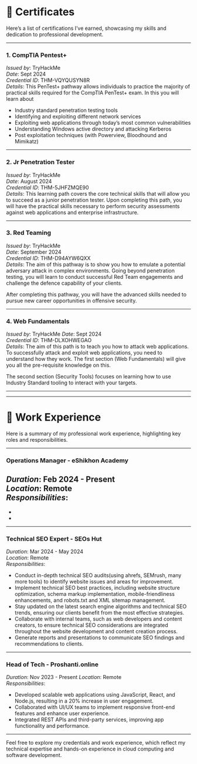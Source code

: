 # 📜 Certificates

Here’s a list of certifications I’ve earned, showcasing my skills and dedication to professional development.

---

### 1. CompTIA Pentest+ 
*Issued by*: TryHackMe  
*Date*: Sept 2024  
*Credential ID*: THM-VQYQUSYN8R  
*Details*: This PenTest+ pathway allows individuals to practice the majority of practical skills required for the CompTIA PenTest+ exam. In this you will learn about

- Industry standard penetration testing tools
- Identifying and exploiting different network services
- Exploiting web applications through today’s most common vulnerabilities
- Understanding Windows active directory and attacking Kerberos
- Post exploitation techniques (with Powerview, Bloodhound and Mimikatz)

---

### 2. Jr Penetration Tester 
*Issued by*: TryHackMe  
*Date*: August 2024  
*Credential ID*: THM-5JHFZMQE90  
*Details*: This learning path covers the core technical skills that will allow you to succeed as a junior penetration tester. Upon completing this path, you will have the practical skills necessary to perform security assessments against web applications and enterprise infrastructure.



---

### 3. Red Teaming  
*Issued by*: TryHackMe  
*Date*: September 2024  
*Credential ID*: THM-D94AYW6QXX  
*Details*: The aim of this pathway is to show you how to emulate a potential adversary attack in complex environments. Going beyond penetration testing, you will learn to conduct successful Red Team engagements and challenge the defence capability of your clients.

After completing this pathway, you will have the advanced skills needed to pursue new career opportunities in offensive security.


---

### 4. Web Fundamentals 
*Issued by*: TryHackMe 
*Date*: Sept 2024  
*Credential ID*: THM-DLXOHWEGAO  
*Details*: The aim of this path is to teach you how to attack web applications. To successfully attack and exploit web applications, you need to understand how they work. The first section (Web Fundamentals) will give you all the pre-requisite knowledge on this.

The second section (Security Tools) focuses on learning how to use Industry Standard tooling to interact with your targets.

---


---

# 💼 Work Experience

Here is a summary of my professional work experience, highlighting key roles and responsibilities.

---

### Operations Manager - eShikhon Academy
*Duration*: Feb 2024 - Present  
*Location*: Remote  
*Responsibilities*:
- 
- 
- 

---

### Technical SEO Expert - SEOs Hut  
*Duration*: Mar 2024 - May 2024  
*Location*: Remote  
*Responsibilities*:
- Conduct in-depth technical SEO audits(using ahrefs, SEMrush, many more tools) to identify website issues and areas for improvement.
- Implement technical SEO best practices, including website structure optimization, schema markup implementation, mobile-friendliness enhancements, and robots.txt and XML sitemap management.
- Stay updated on the latest search engine algorithms and technical SEO trends, ensuring our clients benefit from the most effective strategies.
- Collaborate with internal teams, such as web developers and content creators, to ensure technical SEO considerations are integrated throughout the website development and content creation process.
- Generate reports and presentations to communicate SEO findings and recommendations to clients.

---

### Head of Tech - Proshanti.online 
*Duration*: Nov 2023 - Present 
*Location*: Remote  
*Responsibilities*:
- Developed scalable web applications using JavaScript, React, and Node.js, resulting in a 20% increase in user engagement.
- Collaborated with UI/UX teams to implement responsive front-end features and enhance user experience.
- Integrated REST APIs and third-party services, improving app functionality and performance.

---

Feel free to explore my credentials and work experience, which reflect my technical expertise and hands-on experience in cloud computing and software development.

